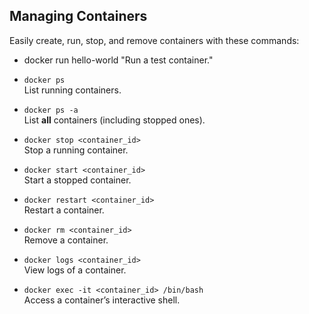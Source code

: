  
## Managing Containers
Easily create, run, stop, and remove containers with these commands:

- docker run hello-world   "Run a test container."
 

- `docker ps`  
  List running containers.

- `docker ps -a`  
  List **all** containers (including stopped ones).

- `docker stop <container_id>`  
  Stop a running container.

- `docker start <container_id>`  
  Start a stopped container.

- `docker restart <container_id>`  
  Restart a container.

- `docker rm <container_id>`  
  Remove a container.

- `docker logs <container_id>`  
  View logs of a container.

- `docker exec -it <container_id> /bin/bash`  
  Access a container’s interactive shell.
